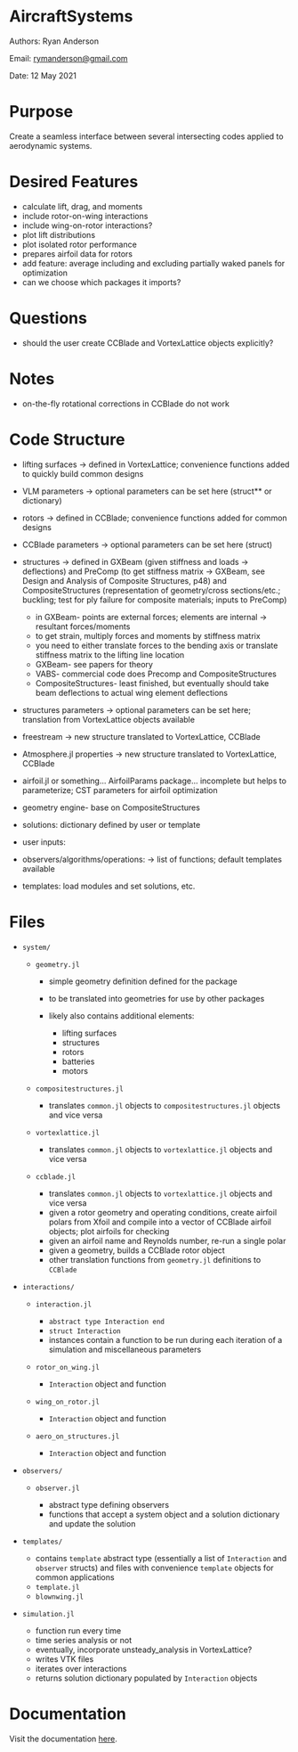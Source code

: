 # AircraftSystems

Authors: Ryan Anderson

Email: rymanderson@gmail.com

Date: 12 May 2021

# Purpose

Create a seamless interface between several intersecting codes applied to aerodynamic systems.

# Desired Features

* calculate lift, drag, and moments
* include rotor-on-wing interactions
* include wing-on-rotor interactions?
* plot lift distributions
* plot isolated rotor performance
* prepares airfoil data for rotors
* add feature: average including and excluding partially waked panels for optimization
* can we choose which packages it imports?

# Questions

* should the user create CCBlade and VortexLattice objects explicitly?

# Notes

* on-the-fly rotational corrections in CCBlade do not work

# Code Structure

* lifting surfaces -> defined in VortexLattice; convenience functions added to quickly build common designs
* VLM parameters -> optional parameters can be set here (struct** or dictionary)
* rotors -> defined in CCBlade; convenience functions added for common designs
* CCBlade parameters -> optional parameters can be set here (struct)
* structures -> defined in GXBeam (given stiffness and loads -> deflections) and PreComp (to get stiffness matrix -> GXBeam, see Design and Analysis of Composite Structures, p48) and CompositeStructures (representation of geometry/cross sections/etc.; buckling; test for ply failure for composite materials; inputs to PreComp)

    * in GXBeam- points are external forces; elements are internal -> resultant forces/moments
    * to get strain, multiply forces and moments by stiffness matrix
    * you need to either translate forces to the bending axis or translate stiffness matrix to the lifting line location
    * GXBeam- see papers for theory
    * VABS- commercial code does Precomp and CompositeStructures
    * CompositeStructures- least finished, but eventually should take beam deflections to actual wing element deflections

* structures parameters -> optional parameters can be set here; translation from VortexLattice objects available
* freestream -> new structure translated to VortexLattice, CCBlade
* Atmosphere.jl properties -> new structure translated to VortexLattice, CCBlade
* airfoil.jl or something... AirfoilParams package... incomplete but helps to parameterize; CST parameters for airfoil optimization
* geometry engine- base on CompositeStructures
* solutions: dictionary defined by user or template
* user inputs:
* observers/algorithms/operations: -> list of functions; default templates available
* templates: load modules and set solutions, etc.

# Files

<!-- * `preroutines/` # processes required to prepare a simulation -->
* `system/`

    * `geometry.jl`

        * simple geometry definition defined for the package
        * to be translated into geometries for use by other packages
        * likely also contains additional elements:

            * lifting surfaces
            * structures
            * rotors
            * batteries
            * motors

    * `compositestructures.jl`

        * translates `common.jl` objects to `compositestructures.jl` objects and vice versa

    * `vortexlattice.jl`

        * translates `common.jl` objects to `vortexlattice.jl` objects and vice versa

    * `ccblade.jl`

        * translates `common.jl` objects to `vortexlattice.jl` objects and vice versa
        * given a rotor geometry and operating conditions, create airfoil polars from Xfoil and compile into a vector of CCBlade airfoil objects; plot airfoils for checking
        * given an airfoil name and Reynolds number, re-run a single polar
        * given a geometry, builds a CCBlade rotor object
        * other translation functions from `geometry.jl` definitions to `CCBlade`

* `interactions/`

    * `interaction.jl`

        * `abstract type Interaction end`
        * `struct Interaction`
        * instances contain a function to be run during each iteration of a simulation and miscellaneous parameters

    * `rotor_on_wing.jl`

        * `Interaction` object and function

    * `wing_on_rotor.jl`

        * `Interaction` object and function

    * `aero_on_structures.jl`

        * `Interaction` object and function

* `observers/`

    * `observer.jl`

        * abstract type defining observers
        * functions that accept a system object and a solution dictionary and update the solution

* `templates/`

    * contains `template` abstract type (essentially a list of `Interaction` and `observer` structs) and files with convenience `template` objects for common applications
    * `template.jl`
    * `blownwing.jl`

* `simulation.jl`

    * function run every time
    * time series analysis or not
    * eventually, incorporate unsteady_analysis in VortexLattice?
    * writes VTK files
    * iterates over interactions
    * returns solution dictionary populated by `Interaction` objects

# Documentation

Visit the documentation [here](urlgoeshere).
